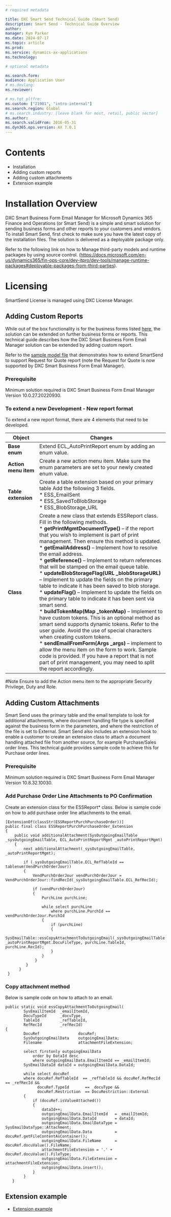 ```yaml
---
# required metadata

title: DXC Smart Send Technical Guide (Smart Send)
description: Smart Send - Technical Guide Overview
author: 
manager: Kym Parker
ms.date: 2024-07-17
ms.topic: article
ms.prod: 
ms.service: dynamics-ax-applications
ms.technology: 

# optional metadata

ms.search.form: 
audience: Application User
# ms.devlang: 
ms.reviewer: 

# ms.tgt_pltfrm: 
ms.custom: ["21901", "intro-internal"]
ms.search.region: Global
# ms.search.industry: [leave blank for most, retail, public sector]
ms.author: 
ms.search.validFrom: 2016-05-31
ms.dyn365.ops.version: AX 7.0.1
---
```


# Contents

- Installation
- Adding custom reports
- Adding custom attachments
- Extension example


# Installation Overview

DXC Smart Business Form Email Manager for Microsoft Dynamics 365 Finance and Operations (or Smart Send) is a simple and smart solution for sending business forms and other reports to your customers and vendors.
To install Smart Send, first check to make sure you have the latest copy of the installation files.
The solution is delivered as a deployable package only.

Refer to the following link on how to Manage third-party models and runtime packages by using source control.
(https://docs.microsoft.com/en-us/dynamics365/fin-ops-core/dev-itpro/dev-tools/manage-runtime-packages#deployable-packages-from-third-parties).


# Licensing
SmartSend License is managed using DXC License Manager.

## Adding Custom Reports
While out of the box functionality is for the business forms listed [here](https://dxcanzproduct.github.io/DXC-Products-for-Microsoft-Business-Applications/SMART-SEND/Overview.html), the solution can be extended on further business forms or reports. This technical guide describes how the DXC Smart Business Form Email Manager solution can be extended by adding custom report.

Refer to the [sample model file](SmartSendExtensionSample.zip) that demonstrates how to extend SmartSend to support Request for Quote report (note the Request for Quote is now supported by DXC Smart Business Form Email Manager).

### Prerequisite
Minimum solution required is DXC Smart Business Form Email Manager Version 10.0.27.20220930.

### To extend a new Development - New report format
To extend a new report format, there are 4 elements that need to be developed.


|    **Object**  |    **Changes**   |
|-|-|
| **Base enum** | Extend ECL_AutoPrintReport enum by adding an enum value. |
| **Action menu item** | Create a new action menu item. Make sure the enum parameters are set to your newly created enum value. |
| **Table extension** | Create a table extension based on your primary table Add the following 3 fields.  <br> * ESS_EmailSent <br> * ESS_SavedToBlobStorage <br> * ESS_BlobStorage_URL|
| **Class** | Create a new class that extends ESSReport class. Fill in the following methods. <br> * **getPrintMgmtDocumentType()** – if the report that you wish to implement is part of print management. Then ensure this method is updated. <br> * **getEmailAddress()** – Implement how to resolve the email address. <br> * **getReference()** – Implement to return references that will be stamped on the email queue table. <br> * **updateBlobStorageFlag(URL _blobStorageURL)** – Implement to update the fields on the primary table to indicate it has been saved to blob storage. <br> * **updateFlag()** – Implement to update the fields on the primary table to indicate it has been sent via smart send. <br> * **buildTokenMap(Map _tokenMap)** – Implement to have custom tokens. This is an optional method as smart send supports dynamic tokens. Refer to the user guide. Avoid the use of special characters when creating custom tokens. <br> * **sendEmailFromForm(Args _args)** – implement to allow the menu item on the form to work. Sample code is provided. If you have a report that is not part of print management, you may need to split the report accordingly. |

#Note
Ensure to add the Action menu item to the appropriate Security Privilege, Duty and Role.

## Adding Custom Attachments
Smart Send uses the primary table and the email template to look for additional attachments, where document handling file type is specified against the business form in the parameters, and where the restriction of the file is set to External. Smart Send also includes an extension hook to enable a customer to create an extension class to attach a document handling attached file from another source, for example Purchase/Sales order lines. This technical guide provides sample code to achieve this for Purchase order lines.

### Prerequisite
Minimum solution required is DXC Smart Business Form Email Manager Version 10.8.32.10030.

### Add Purchase Order Line Attachments to PO Confirmation
Create an extension class for the ESSReport* class. Below is sample code on how to add purchase order line attachments to the email.

```x++
[ExtensionOf(classStr(ESSReportPurchPurchaseOrder))]
public final class ESSReportPurchPurchaseOrder_Extension
{
    public void additionalAttachment(SysOutgoingEmailTable _sysOutgoingEmailTable, ECL_AutoPrintReportMgmt _autoPrintReportMgmt)      
    {
        next additionalAttachment(_sysOutgoingEmailTable, _autoPrintReportMgmt);  
        
        if (_sysOutgoingEmailTable.ECL_RefTableId == tablenum(VendPurchOrderJour))  
        {
            VendPurchOrderJour vendPurchOrderJour = VendPurchOrderJour::findRecId(_sysOutgoingEmailTable.ECL_RefRecId); 
            
            if (vendPurchOrderJour)
            {
                PurchLine purchLine;
            
                while select purchLine
                    where purchLine.PurchId == vendPurchOrderJour.PurchId
                {
                    if (purchLine)
                    {
                        SysEmailTable::essCopyAttachmentToOutgoingEmail(_sysOutgoingEmailTable.EmailItemId, _autoPrintReportMgmt.DocuFileType, purchLine.TableId, purchLine.RecId);
                    }
                }
             }
         }
      }
 } 
```

### Copy attachment method
Below is sample code on how to attach to an email.

```x++
public static void essCopyAttachmentToOutgoingEmail(
        SysEmailItemId  _emailItemId, 
        DocuTypeId      _docuType, 
        TableId         _refTableId, 
        RefRecId        _refRecId)
{
        DocuRef                 docuRef;        
        SysOutgoingEmailData    outgoingEmailData;
        Filename                attachmentFileExtension;

        select firstonly outgoingEmailData
            order by DataId desc
            where outgoingEmailData.EmailItemId == _emailItemId;
        SysEmailDataId dataId = outgoingEmailData.DataId;

        while select docuRef
        where docuRef.RefTableId  == _refTableId && docuRef.RefRecId    == _refRecId &&
              docuRef.TypeId       == _docuType &&
              docuRef.Restriction  == DocuRestriction::External
        {
            if (docuRef.isValueAttached())
            {
                dataId++;
                outgoingEmailData.EmailItemId   = _emailItemId;
                outgoingEmailData.DataId        = dataId;
                outgoingEmailData.EmailDataType = SysEmailDataType::Attachment;
                outgoingEmailData.Data          = docuRef.getFileContentAsContainer();
                outgoingEmailData.FileName      =  docuRef.docuValue().FileName;
                attachmentFileExtension = '.' + docuRef.docuValue().FileType;
                outgoingEmailData.FileExtension = attachmentFileExtension;
                outgoingEmailData.insert();
            }
        }
   }
```
 
## Extension example
- [Extension example](SmartSendExtensionSample.zip) 
